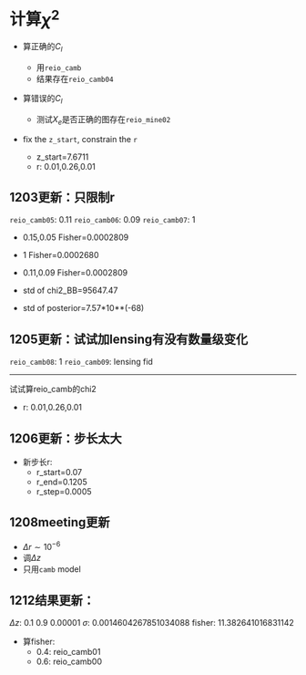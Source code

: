 # 计算$\chi^2$
* 算正确的$C_l$
    * 用`reio_camb`
    * 结果存在`reio_camb04`
* 算错误的$C_l$
    * 测试$X_e$是否正确的图存在`reio_mine02`

* fix the `z_start`, constrain the `r`
    * z_start=7.6711
    * r: 0.01,0.26,0.01

## 1203更新：只限制r
`reio_camb05`: 0.11
`reio_camb06`: 0.09
`reio_camb07`: 1

* 0.15,0.05 Fisher=0.0002809
* 1 Fisher=0.0002680
* 0.11,0.09 Fisher=0.0002809

* std of chi2_BB=95647.47
* std of posterior=7.57*10**(-68)

## 1205更新：试试加lensing有没有数量级变化
`reio_camb08`: 1
`reio_camb09`: lensing fid

---
试试算reio_camb的chi2
* r: 0.01,0.26,0.01

## 1206更新：步长太大
* 新步长r: 
    * r_start=0.07
    * r_end=0.1205
    * r_step=0.0005

## 1208meeting更新
* $\Delta r\sim10^{-6}$
* 调$\Delta z$
* 只用`camb` model

## 1212结果更新：
$\Delta z$: 0.1 0.9 0.00001
$\sigma$: 0.0014604267851034088
fisher: 11.382641016831142
* 算fisher: 
    * 0.4: reio_camb01
    * 0.6: reio_camb00


